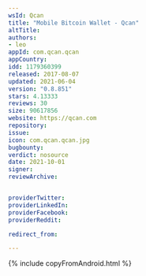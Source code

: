 ```yaml
---
wsId: Qcan
title: "Mobile Bitcoin Wallet - Qcan"
altTitle: 
authors:
- leo
appId: com.qcan.qcan
appCountry: 
idd: 1179360399
released: 2017-08-07
updated: 2021-06-04
version: "0.8.851"
stars: 4.13333
reviews: 30
size: 90617856
website: https://qcan.com
repository: 
issue: 
icon: com.qcan.qcan.jpg
bugbounty: 
verdict: nosource
date: 2021-10-01
signer: 
reviewArchive:


providerTwitter: 
providerLinkedIn: 
providerFacebook: 
providerReddit: 

redirect_from:

---
```


{% include copyFromAndroid.html %}
